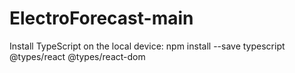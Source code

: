 # ElectroForecast-main
Install TypeScript on the local device:
   npm install --save typescript @types/react @types/react-dom
